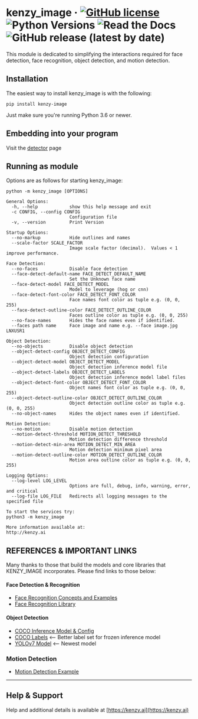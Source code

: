 # kenzy_image &middot; [![GitHub license](https://img.shields.io/github/license/lnxusr1/image_analyzer)](https://github.com/lnxusr1/kenzy_image/blob/master/LICENSE) ![Python Versions](https://img.shields.io/pypi/pyversions/yt2mp3.svg) ![Read the Docs](https://img.shields.io/readthedocs/kenzy_image) ![GitHub release (latest by date)](https://img.shields.io/github/v/release/lnxusr1/kenzy_image)

This module is dedicated to simplifying the interactions required for face detection, face recognition, object detection, and motion detection.

## Installation

The easiest way to install kenzy_image is with the following:

```
pip install kenzy-image
```

Just make sure you're running Python 3.6 or newer.

## Embedding into your program

Visit the [detector](detector.md) page

## Running as module

Options are as follows for starting kenzy_image:

```
python -m kenzy_image [OPTIONS]

General Options:
  -h, --help            show this help message and exit
  -c CONFIG, --config CONFIG
                        Configuration file
  -v, --version         Print Version

Startup Options:
  --no-markup           Hide outlines and names
  --scale-factor SCALE_FACTOR
                        Image scale factor (decimal).  Values < 1 improve performance.

Face Detection:
  --no-faces            Disable face detection
  --face-detect-default-name FACE_DETECT_DEFAULT_NAME
                        Set the Unknown face name
  --face-detect-model FACE_DETECT_MODEL
                        Model to leverage (hog or cnn)
  --face-detect-font-color FACE_DETECT_FONT_COLOR
                        Face names font color as tuple e.g. (0, 0, 255)
  --face-detect-outline-color FACE_DETECT_OUTLINE_COLOR
                        Faces outline color as tuple e.g. (0, 0, 255)
  --no-face-names       Hides the face names even if identified.
  --faces path name     Face image and name e.g. --face image.jpg LNXUSR1

Object Detection:
  --no-objects          Disable object detection
  --object-detect-config OBJECT_DETECT_CONFIG
                        Object detection configuration
  --object-detect-model OBJECT_DETECT_MODEL
                        Object detection inference model file
  --object-detect-labels OBJECT_DETECT_LABELS
                        Object detection inference model label files
  --object-detect-font-color OBJECT_DETECT_FONT_COLOR
                        Object names font color as tuple e.g. (0, 0, 255)
  --object-detect-outline-color OBJECT_DETECT_OUTLINE_COLOR
                        Object detection outline color as tuple e.g. (0, 0, 255)
  --no-object-names     Hides the object names even if identified.

Motion Detection:
  --no-motion           Disable motion detection
  --motion-detect-threshold MOTION_DETECT_THRESHOLD
                        Motion detection difference threshold
  --motion-detect-min-area MOTION_DETECT_MIN_AREA
                        Motion detection minimum pixel area
  --motion-detect-outline-color MOTION_DETECT_OUTLINE_COLOR
                        Motion area outline color as tuple e.g. (0, 0, 255)

Logging Options:
  --log-level LOG_LEVEL
                        Options are full, debug, info, warning, error, and critical
  --log-file LOG_FILE   Redirects all logging messages to the specified file

To start the services try:
python3 -m kenzy_image

More information available at:
http://kenzy.ai
```

## REFERENCES & IMPORTANT LINKS

Many thanks to those that build the models and core libraries that KENZY_IMAGE incorporates.  Please find links to those below:

#### Face Detection & Recognition

- [Face Recognition Concepts and Examples](https://git.ece.iastate.edu/se_329_cylicon_valley/face_recognition)
- [Face Recognition Library](https://github.com/ageitgey/face_recognition)

#### Object Detection

- [COCO Inference Model &amp; Config](https://github.com/zafarRehan/object_detection_COCO)
- [COCO Labels](https://tech.amikelive.com/node-718/what-object-categories-labels-are-in-coco-dataset/) <-- Better label set for frozen inference model
- [YOLOv7 Model](https://github.com/wongkinyiu/yolov7) <-- Newest model

### Motion Detection

- [Motion Detection Example](https://towardsdatascience.com/image-analysis-for-beginners-creating-a-motion-detector-with-opencv-4ca6faba4b42)


-----

## Help &amp; Support
Help and additional details is available at [https://kenzy.ai](https://kenzy.ai)
